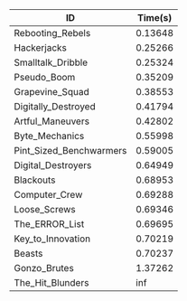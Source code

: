 |ID|Time(s)|
|-|-|
|Rebooting_Rebels|0.13648|
|Hackerjacks|0.25266|
|Smalltalk_Dribble|0.25324|
|Pseudo_Boom|0.35209|
|Grapevine_Squad|0.38553|
|Digitally_Destroyed|0.41794|
|Artful_Maneuvers|0.42802|
|Byte_Mechanics|0.55998|
|Pint_Sized_Benchwarmers|0.59005|
|Digital_Destroyers|0.64949|
|Blackouts|0.68953|
|Computer_Crew|0.69288|
|Loose_Screws|0.69346|
|The_ERROR_List|0.69695|
|Key_to_Innovation|0.70219|
|Beasts|0.70237|
|Gonzo_Brutes|1.37262|
|The_Hit_Blunders|inf|
